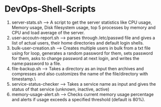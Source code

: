 # DevOps-Shell-Scripts

1. server-stats.sh --> A script to get the server statistics like CPU usage, Memory usage, Disk filesystem usage, top 5 processes by memory and CPU and load average of the server.
2. user-accoutn-report.sh --> parses through /etc/passwd file and gives a list of actual users, their home directories and default login shells.
3. bulk-user-creation.sh --> Creates multiple users in bulk from a txt file using for loop, generates a random password for them, sets password for them, asks to change password at next login, and writes the name:password to a file.
4. file-backup.sh --> Takes a directory as an input then archives and compresses and also customizes the name of the file/directory with timestamp.\
5. service-status-checker --> Takes a service name as input and gives the status of that service (unknown, inactive, active)
6. memory-usage-alert.sh --> Checks current memory usage percentage and alerts if usage exceeds a specified threshold (default is 80%).
